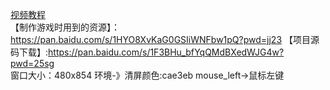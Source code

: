 [视频教程](https://www.bilibili.com/video/BV1VzjiznEmZ/?spm_id_from=333.1387.homepage.video_card.click&vd_source=cec4af787ac4b582aa4bae17ac26d596)  
【制作游戏时用到的资源】： https://pan.baidu.com/s/1HYO8XvKaG0GSIiWNFbw1pQ?pwd=jj23
【项目源码下载】:https://pan.baidu.com/s/1F3BHu_bfYqQMdBXedWJG4w?pwd=25sg  
窗口大小：480x854
环境-》清屏颜色:cae3eb
mouse_left->鼠标左键
